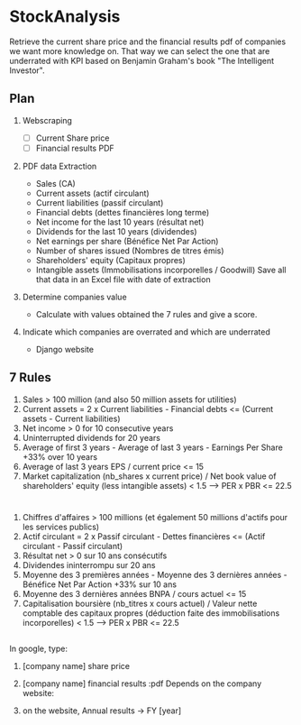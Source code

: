 # StockAnalysis
Retrieve the current share price and the financial results pdf of companies we want more knowledge on. That way we can select the one that are underrated with KPI based on Benjamin Graham's book "The Intelligent Investor".



## Plan 
1. Webscraping 
    - [ ] Current Share price
    - [ ] Financial results PDF
2. PDF data Extraction
    - Sales (CA)
    - Current assets (actif circulant)
    - Current liabilities (passif circulant)
    - Financial debts (dettes financières long terme)
    - Net income for the last 10 years (résultat net)
    - Dividends for the last 10 years (dividendes)
    - Net earnings per share (Bénéfice Net Par Action)
    - Number of shares issued (Nombres de titres émis)
    - Shareholders' equity (Capitaux propres)
    - Intangible assets (Immobilisations incorporelles / Goodwill)
Save all that data in an Excel file with date of extraction

3. Determine companies value
    - Calculate with values obtained the 7 rules and give a score.
4. Indicate which companies are overrated and which are underrated
    - Django website

## 7 Rules
1. Sales > 100 million (and also 50 million assets for utilities)
2. Current assets = 2 x Current liabilities - Financial debts <= (Current assets - Current liabilities)
3. Net income > 0 for 10 consecutive years
4. Uninterrupted dividends for 20 years
5. Average of first 3 years - Average of last 3 years - Earnings Per Share +33% over 10 years
6. Average of last 3 years EPS / current price <= 15
7. Market capitalization (nb_shares x current price) / Net book value of shareholders' equity (less intangible assets) < 1.5
--> PER x PBR <= 22.5

# 
1. Chiffres d'affaires > 100 millions (et également 50 millions d'actifs pour les services publics)
2. Actif circulant = 2 x Passif circulant - Dettes financières <= (Actif circulant - Passif circulant)
3. Résultat net > 0 sur 10 ans consécutifs
4. Dividendes ininterrompu sur 20 ans
5. Moyenne des 3 premières années - Moyenne des 3 dernières années - Bénéfice Net Par Action +33% sur 10 ans
6. Moyenne des 3 dernières années BNPA / cours actuel <= 15
7. Capitalisation boursière (nb_titres x cours actuel) / Valeur nette comptable  des capitaux propres (déduction faite des immobilisations incorporelles) < 1.5
--> PER x PBR <= 22.5

## 
In google, type:
1. [company name] share price

1. [company name] financial results :pdf
Depends on the company website:
2. on the website, Annual results -> FY [year] 